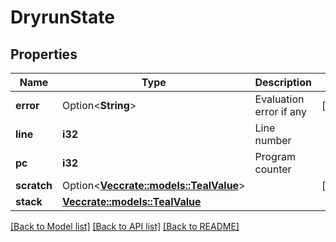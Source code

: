 # DryrunState

## Properties

Name | Type | Description | Notes
------------ | ------------- | ------------- | -------------
**error** | Option<**String**> | Evaluation error if any | [optional]
**line** | **i32** | Line number | 
**pc** | **i32** | Program counter | 
**scratch** | Option<[**Vec<crate::models::TealValue>**](TealValue.md)> |  | [optional]
**stack** | [**Vec<crate::models::TealValue>**](TealValue.md) |  | 

[[Back to Model list]](../README.md#documentation-for-models) [[Back to API list]](../README.md#documentation-for-api-endpoints) [[Back to README]](../README.md)


